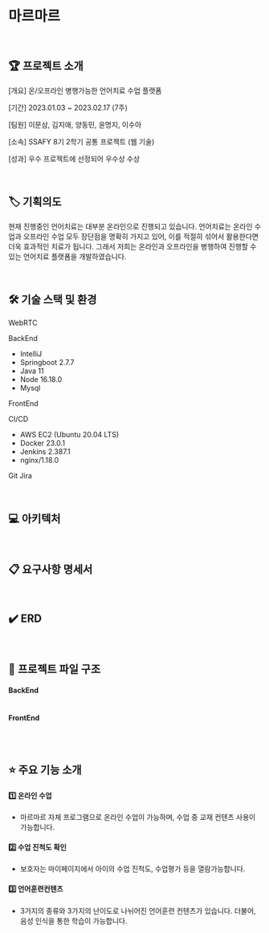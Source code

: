 <br />

# 마르마르


<br />


## 🏆 프로젝트 소개
 

[개요] 온/오프라인 병행가능한 언어치료 수업 플랫폼   

[기간] 2023.01.03 ~ 2023.02.17 (7주)  

[팀원] 이문삼, 김지애, 양동민, 윤명지, 이수아    

[소속] SSAFY 8기 2학기 공통 프로젝트 (웹 기술)   

[성과] 우수 프로젝트에 선정되어 우수상 수상

<br />



## 🏷 기획의도
현재 진행중인 언어치료는 대부분 온라인으로 진행되고 있습니다. 언어치료는 온라인 수업과 오프라인 수업 모두 장단점을 명확히 가지고 있어, 이를 
적절히 섞어서 활용한다면 더욱 효과적인 치료가 됩니다. 그래서 저희는 온라인과 오프라인을 병행하여 진행할 수 있는 언어치료 플랫폼을 개발하였습니다.

<br />



## 🛠️ 기술 스택 및 환경

WebRTC

BackEnd
- IntelliJ
- Springboot 2.7.7
- Java 11
- Node 16.18.0
- Mysql

FrontEnd


CI/CD
- AWS EC2 (Ubuntu 20.04 LTS)
- Docker 23.0.1
- Jenkins 2.387.1
- nginx/1.18.0 

Git
Jira

<br />



## 💻 아키텍처


<br />




## 📋 요구사항 명세서


<br />




## ✔️ ERD



<br />




## 📁 프로젝트 파일 구조

#### BackEnd
```

```

#### FrontEnd
```

```



<br />




## ⭐ 주요 기능 소개

#### 1️⃣ 온라인 수업      
- 마르마르 자체 프로그램으로 온라인 수업이 가능하며, 수업 중 교재 컨텐츠 사용이 가능합니다.


#### 2️⃣ 수업 진척도 확인    
- 보호자는 마이페이지에서 아이의 수업 진척도, 수업평가 등을 열람가능합니다.


#### 3️⃣ 언어훈련컨텐츠  
- 3가지의 종류와 3가지의 난이도로 나뉘어진 언어훈련 컨텐츠가 있습니다. 더불어, 음성 인식을 통한 학습이 가능합니다.





<br />




    
 




